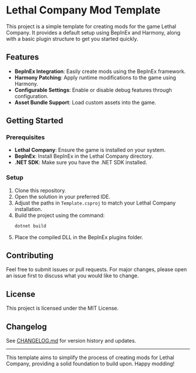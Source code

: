 # Lethal Company Mod Template

This project is a simple template for creating mods for the game Lethal Company. It provides a default setup using BepInEx and Harmony, along with a basic plugin structure to get you started quickly.

## Features
- **BepInEx Integration**: Easily create mods using the BepInEx framework.
- **Harmony Patching**: Apply runtime modifications to the game using Harmony.
- **Configurable Settings**: Enable or disable debug features through configuration.
- **Asset Bundle Support**: Load custom assets into the game.

## Getting Started

### Prerequisites
- **Lethal Company**: Ensure the game is installed on your system.
- **BepInEx**: Install BepInEx in the Lethal Company directory.
- **.NET SDK**: Make sure you have the .NET SDK installed.

### Setup
1. Clone this repository.
2. Open the solution in your preferred IDE.
3. Adjust the paths in `Template.csproj` to match your Lethal Company installation.
4. Build the project using the command:
   ```bash
   dotnet build
   ```
5. Place the compiled DLL in the BepInEx plugins folder.

## Contributing
Feel free to submit issues or pull requests. For major changes, please open an issue first to discuss what you would like to change.

## License
This project is licensed under the MIT License.

## Changelog
See [CHANGELOG.md](CHANGELOG.md) for version history and updates.

---

This template aims to simplify the process of creating mods for Lethal Company, providing a solid foundation to build upon. Happy modding!